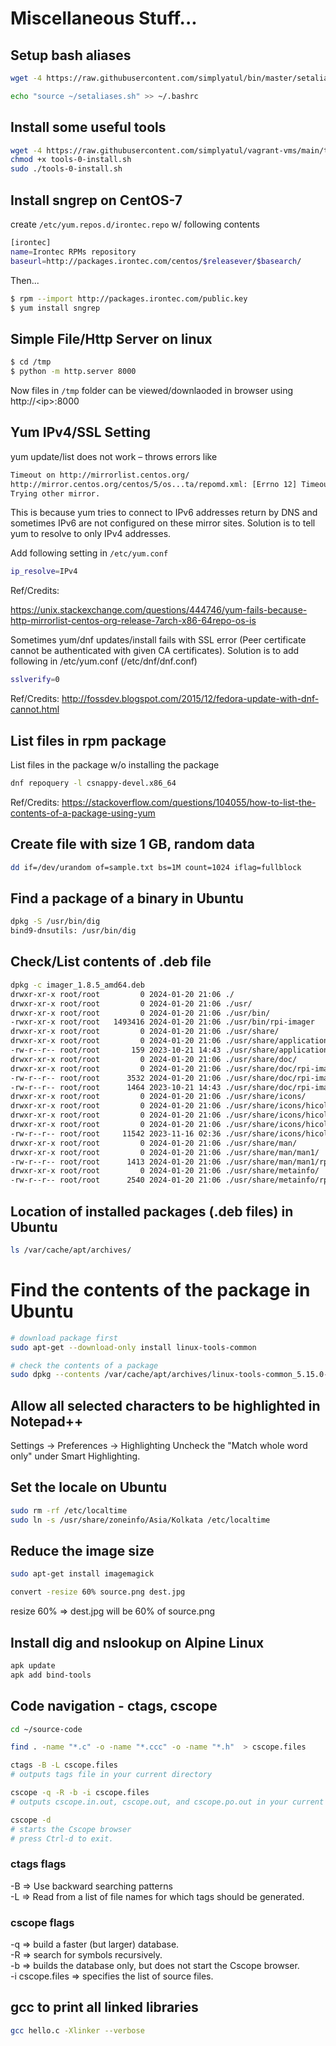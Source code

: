 # Miscellaneous Stuff...
 
## Setup bash aliases
```bash
wget -4 https://raw.githubusercontent.com/simplyatul/bin/master/setaliases.sh && source setaliases.sh

echo "source ~/setaliases.sh" >> ~/.bashrc
```
## Install some useful tools
```bash
wget -4 https://raw.githubusercontent.com/simplyatul/vagrant-vms/main/tools-0-install.sh
chmod +x tools-0-install.sh
sudo ./tools-0-install.sh
```
## Install sngrep on CentOS-7
create `/etc/yum.repos.d/irontec.repo` w/ following contents

```bash
[irontec]
name=Irontec RPMs repository
baseurl=http://packages.irontec.com/centos/$releasever/$basearch/
```

Then...

```bash
$ rpm --import http://packages.irontec.com/public.key
$ yum install sngrep
```

## Simple File/Http Server on linux
```bash
$ cd /tmp
$ python -m http.server 8000
```

Now files in `/tmp` folder can be viewed/downlaoded in browser using http://\<ip\>:8000

## Yum IPv4/SSL Setting

yum update/list does not work – throws errors like
```bash
Timeout on http://mirrorlist.centos.org/
http://mirror.centos.org/centos/5/os...ta/repomd.xml: [Errno 12] Timeout: <urlopen error timed out>
Trying other mirror.
```

This is because yum tries to connect to IPv6 addresses return by DNS and sometimes IPv6 are not configured on these mirror sites. 
Solution is to tell yum to resolve to only IPv4 addresses. 

Add following setting in `/etc/yum.conf`
```bash
ip_resolve=IPv4
```

Ref/Credits:

https://unix.stackexchange.com/questions/444746/yum-fails-because-http-mirrorlist-centos-org-release-7arch-x86-64repo-os-is

Sometimes yum/dnf updates/install fails with SSL error (Peer certificate cannot be authenticated with given CA certificates).
Solution is to add following in /etc/yum.conf (/etc/dnf/dnf.conf)

```bash
sslverify=0
```

Ref/Credits:
http://fossdev.blogspot.com/2015/12/fedora-update-with-dnf-cannot.html


## List files in rpm package

List files in the package w/o installing the package
```bash
dnf repoquery -l csnappy-devel.x86_64
```

Ref/Credits:
https://stackoverflow.com/questions/104055/how-to-list-the-contents-of-a-package-using-yum


## Create file with size 1 GB, random data

```bash
dd if=/dev/urandom of=sample.txt bs=1M count=1024 iflag=fullblock
```

## Find a package of a binary in Ubuntu

```bash
dpkg -S /usr/bin/dig
bind9-dnsutils: /usr/bin/dig
```
## Check/List contents of .deb file
```bash
dpkg -c imager_1.8.5_amd64.deb
drwxr-xr-x root/root         0 2024-01-20 21:06 ./
drwxr-xr-x root/root         0 2024-01-20 21:06 ./usr/
drwxr-xr-x root/root         0 2024-01-20 21:06 ./usr/bin/
-rwxr-xr-x root/root   1493416 2024-01-20 21:06 ./usr/bin/rpi-imager
drwxr-xr-x root/root         0 2024-01-20 21:06 ./usr/share/
drwxr-xr-x root/root         0 2024-01-20 21:06 ./usr/share/applications/
-rw-r--r-- root/root       159 2023-10-21 14:43 ./usr/share/applications/org.raspberrypi.rpi-imager.desktop
drwxr-xr-x root/root         0 2024-01-20 21:06 ./usr/share/doc/
drwxr-xr-x root/root         0 2024-01-20 21:06 ./usr/share/doc/rpi-imager/
-rw-r--r-- root/root      3532 2024-01-20 21:06 ./usr/share/doc/rpi-imager/changelog.gz
-rw-r--r-- root/root      1464 2023-10-21 14:43 ./usr/share/doc/rpi-imager/copyright
drwxr-xr-x root/root         0 2024-01-20 21:06 ./usr/share/icons/
drwxr-xr-x root/root         0 2024-01-20 21:06 ./usr/share/icons/hicolor/
drwxr-xr-x root/root         0 2024-01-20 21:06 ./usr/share/icons/hicolor/128x128/
drwxr-xr-x root/root         0 2024-01-20 21:06 ./usr/share/icons/hicolor/128x128/apps/
-rw-r--r-- root/root     11542 2023-11-16 02:36 ./usr/share/icons/hicolor/128x128/apps/rpi-imager.png
drwxr-xr-x root/root         0 2024-01-20 21:06 ./usr/share/man/
drwxr-xr-x root/root         0 2024-01-20 21:06 ./usr/share/man/man1/
-rw-r--r-- root/root      1413 2024-01-20 21:06 ./usr/share/man/man1/rpi-imager.1.gz
drwxr-xr-x root/root         0 2024-01-20 21:06 ./usr/share/metainfo/
-rw-r--r-- root/root      2540 2024-01-20 21:06 ./usr/share/metainfo/rpi-imager.metainfo.xml
```
## Location of installed packages (.deb files) in Ubuntu
```bash
ls /var/cache/apt/archives/
```

# Find the contents of the package in Ubuntu
```bash
# download package first
sudo apt-get --download-only install linux-tools-common

# check the contents of a package
sudo dpkg --contents /var/cache/apt/archives/linux-tools-common_5.15.0-126.136_all.deb
```
## Allow all selected characters to be highlighted in Notepad++

Settings -> Preferences -> Highlighting
Uncheck the "Match whole word only" under Smart Highlighting.


## Set the locale on Ubuntu
```bash
sudo rm -rf /etc/localtime
sudo ln -s /usr/share/zoneinfo/Asia/Kolkata /etc/localtime
```

## Reduce the image size

```bash
sudo apt-get install imagemagick

convert -resize 60% source.png dest.jpg
```

resize 60% => dest.jpg will be 60% of source.png

## Install dig and nslookup on Alpine Linux

```bash
apk update
apk add bind-tools
```

## Code navigation - ctags, cscope
```bash
cd ~/source-code

find . -name "*.c" -o -name "*.ccc" -o -name "*.h"  > cscope.files

ctags -B -L cscope.files
# outputs tags file in your current directory

cscope -q -R -b -i cscope.files
# outputs cscope.in.out, cscope.out, and cscope.po.out in your current directory

cscope -d
# starts the Cscope browser
# press Ctrl-d to exit.

```
### ctags flags

-B => Use backward searching patterns  
-L => Read from <file> a list of file names for which tags should be generated.

### cscope flags

-q => build a faster (but larger) database.  
-R => search for symbols recursively.  
-b => builds the database only, but does not start the Cscope browser.  
-i cscope.files => specifies the list of source files.  

## gcc to print all linked libraries

```bash
gcc hello.c -Xlinker --verbose
```